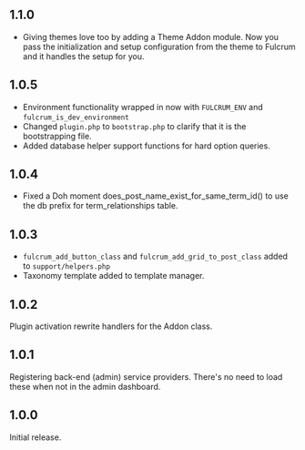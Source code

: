 ## 1.1.0
- Giving themes love too by adding a Theme Addon module.  Now you pass the initialization and setup
configuration from the theme to Fulcrum and it handles the setup for you.

## 1.0.5
- Environment functionality wrapped in now with `FULCRUM_ENV` and `fulcrum_is_dev_environment`
- Changed `plugin.php` to `bootstrap.php` to clarify that it is the bootstrapping file.
- Added database helper support functions for hard option queries.

## 1.0.4
- Fixed a Doh moment does_post_name_exist_for_same_term_id() to use the db prefix for term_relationships table.

## 1.0.3
- `fulcrum_add_button_class` and `fulcrum_add_grid_to_post_class` added to `support/helpers.php`
- Taxonomy template added to template manager.

## 1.0.2

Plugin activation rewrite handlers for the Addon class.

## 1.0.1

Registering back-end (admin) service providers. There's no need to load these when not in the admin dashboard.

## 1.0.0

Initial release.